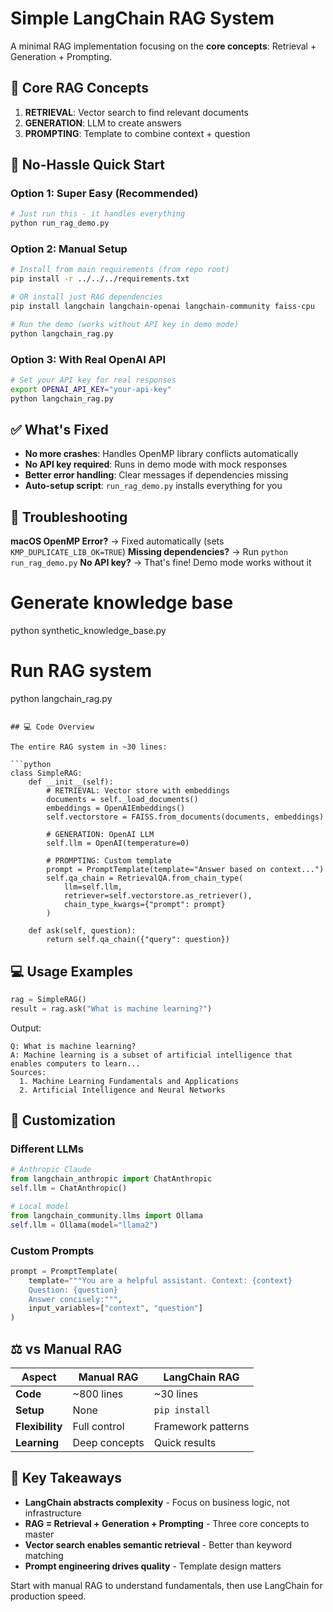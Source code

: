 # Simple LangChain RAG System

A minimal RAG implementation focusing on the **core concepts**: Retrieval + Generation + Prompting.

## 🎯 Core RAG Concepts

1. **RETRIEVAL**: Vector search to find relevant documents
2. **GENERATION**: LLM to create answers  
3. **PROMPTING**: Template to combine context + question

## 🚀 No-Hassle Quick Start

### Option 1: Super Easy (Recommended)
```bash
# Just run this - it handles everything
python run_rag_demo.py
```

### Option 2: Manual Setup
```bash
# Install from main requirements (from repo root)
pip install -r ../../../requirements.txt

# OR install just RAG dependencies
pip install langchain langchain-openai langchain-community faiss-cpu

# Run the demo (works without API key in demo mode)
python langchain_rag.py
```

### Option 3: With Real OpenAI API
```bash
# Set your API key for real responses
export OPENAI_API_KEY="your-api-key"
python langchain_rag.py
```

## ✅ What's Fixed

- **No more crashes**: Handles OpenMP library conflicts automatically
- **No API key required**: Runs in demo mode with mock responses
- **Better error handling**: Clear messages if dependencies missing
- **Auto-setup script**: `run_rag_demo.py` installs everything for you

## 🔧 Troubleshooting

**macOS OpenMP Error?** → Fixed automatically (sets `KMP_DUPLICATE_LIB_OK=TRUE`)
**Missing dependencies?** → Run `python run_rag_demo.py` 
**No API key?** → That's fine! Demo mode works without it

# Generate knowledge base  
python synthetic_knowledge_base.py

# Run RAG system
python langchain_rag.py
```

## 💻 Code Overview

The entire RAG system in ~30 lines:

```python
class SimpleRAG:
    def __init__(self):
        # RETRIEVAL: Vector store with embeddings
        documents = self._load_documents()
        embeddings = OpenAIEmbeddings()
        self.vectorstore = FAISS.from_documents(documents, embeddings)
        
        # GENERATION: OpenAI LLM
        self.llm = OpenAI(temperature=0)
        
        # PROMPTING: Custom template  
        prompt = PromptTemplate(template="Answer based on context...")
        self.qa_chain = RetrievalQA.from_chain_type(
            llm=self.llm,
            retriever=self.vectorstore.as_retriever(),
            chain_type_kwargs={"prompt": prompt}
        )
    
    def ask(self, question):
        return self.qa_chain({"query": question})
```

## 💻 Usage Examples

```python
rag = SimpleRAG()
result = rag.ask("What is machine learning?")
```

Output:
```
Q: What is machine learning?
A: Machine learning is a subset of artificial intelligence that enables computers to learn...
Sources:
  1. Machine Learning Fundamentals and Applications
  2. Artificial Intelligence and Neural Networks
```

## 🔧 Customization

### Different LLMs
```python
# Anthropic Claude
from langchain_anthropic import ChatAnthropic
self.llm = ChatAnthropic()

# Local model
from langchain_community.llms import Ollama  
self.llm = Ollama(model="llama2")
```

### Custom Prompts
```python
prompt = PromptTemplate(
    template="""You are a helpful assistant. Context: {context}
    Question: {question}
    Answer concisely:""",
    input_variables=["context", "question"]
)
```

## ⚖️ vs Manual RAG

| Aspect | Manual RAG | LangChain RAG |
|--------|------------|---------------|
| **Code** | ~800 lines | ~30 lines |
| **Setup** | None | `pip install` |
| **Flexibility** | Full control | Framework patterns |
| **Learning** | Deep concepts | Quick results |

## 🎯 Key Takeaways

- **LangChain abstracts complexity** - Focus on business logic, not infrastructure
- **RAG = Retrieval + Generation + Prompting** - Three core concepts to master  
- **Vector search enables semantic retrieval** - Better than keyword matching
- **Prompt engineering drives quality** - Template design matters

Start with manual RAG to understand fundamentals, then use LangChain for production speed.